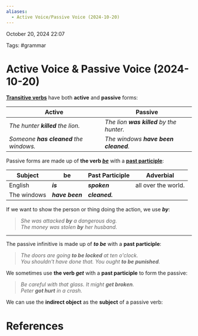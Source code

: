 ```yaml
---
aliases:
  - Active Voice/Passive Voice (2024-10-20)
---
```

October 20, 2024 22:07

Tags: #grammar 

# Active Voice & Passive Voice (2024-10-20)
[**Transitive verbs**](https://learnenglish.britishcouncil.org/node/10383) have both **active** and **passive** forms:

| Active                                 | Passive                                  |
| -------------------------------------- | ---------------------------------------- |
| _The hunter **killed** the lion._      | _The lion **was killed** by the hunter._ |
| _Someone **has cleaned** the windows._ | _The windows **have been cleaned**._     |
Passive forms are made up of **the verb [_be_](https://learnenglish.britishcouncil.org/node/1372)** with a [**past participle**](https://learnenglish.britishcouncil.org/node/1352):

| Subject     | be              | Past Participle | Adverbial           |
| ----------- | --------------- | --------------- | ------------------- |
| English     | ***is***        | ***spoken***    | all over the world. |
| The windows | ***have been*** | ***cleaned.***  |                     |
If we want to show the person or thing doing the action, we use _**by**_:

> _She was attacked **by** a dangerous dog.  
> The money was stolen **by** her husband._

****
The passive infinitive is made up of _**to be**_ with a **past participle**:

> _The doors are going **to be locked** at ten o'clock.  
> You shouldn't have done that. You ought **to be punished**._

We sometimes use **the verb _get_** with a **past participle** to form the passive:

> _Be careful with that glass. It might **get broken**.  
> Peter **got hurt** in a crash._

We can use the **indirect object** as the **subject** of a passive verb:
# References